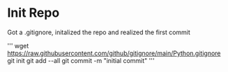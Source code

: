 # Init Repo

Got a .gitignore, initalized the repo and realized the first commit 

'''
wget https://raw.githubusercontent.com/github/gitignore/main/Python.gitignore
git init
git add --all
git commit -m "initial commit"
''' 